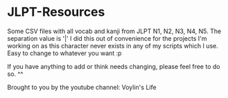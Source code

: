 # JLPT-Resources
Some CSV files with all vocab and kanji from JLPT N1, N2, N3, N4, N5. The separation value is '|' I did this out of convenience for the projects I'm working on  as this character never exists in any of my scripts which I use. Easy to change to whatever you want :p 

If you have anything to add or think needs changing, please feel free to do so. ^^

Brought to you by the youtube channel: Voylin's Life
